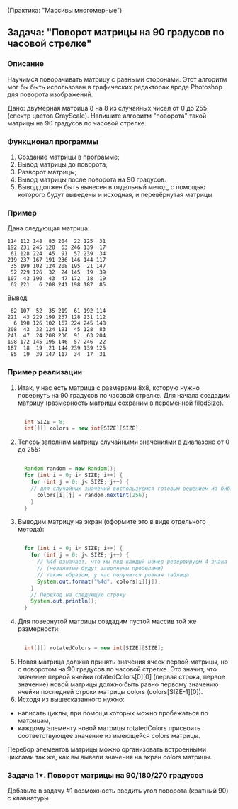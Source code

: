 (Практика: "Массивы многомерные")

## Задача: "Поворот матрицы на 90 градусов по часовой стрелке"

### Описание
Научимся поворачивать матрицу с равными сторонами. Этот алгоритм мог бы быть использован в графических редакторах 
вроде Photoshop для поворота изображений.

Дано: двумерная матрица 8 на 8 из случайных чисел от 0 до 255 (спектр цветов GrayScale).
Напишите алгоритм "поворота" такой матрицы на 90 градусов по часовой стрелке.

### Функционал программы
1. Создание матрицы в программе;
2. Вывод матрицы до поворота;
3. Разворот матрицы;
4. Вывод матрицы после поворота на 90 градусов.
5. Вывод должен быть вынесен в отдельный метод, с помощью которого будут выведены и исходная, и перевёрнутая матрицы

### Пример
Дана следующая матрица:
``` 
114 112 148  83 204  22 125  31
192 231 245 128  63 246 139  17
 61 128 224  45  91  57 239  34
219 237 167 191 236 146 144 117
 35 199 102 124 208 195  21 147
 52 229 126  32  24 145  19  39
107  43 190  43  47 172  18  19
 62 221   6 208 241 198 187  85
```  
Вывод:
```  
 62 107  52  35 219  61 192 114
221  43 229 199 237 128 231 112
  6 190 126 102 167 224 245 148
208  43  32 124 191  45 128  83
241  47  24 208 236  91  63 204
198 172 145 195 146  57 246  22
187  18  19  21 144 239 139 125
 85  19  39 147 117  34  17  31
```  

### Пример реализации
1. Итак, у нас есть матрица с размерами 8x8, которую нужно повернуть на 90 градусов по часовой стрелке.
Для начала создадим матрицу (размерность матрицы сохраним в переменной filedSize).
    ```java
    
      int SIZE = 8;
      int[][] colors = new int[SIZE][SIZE];
    ```  
2. Теперь заполним матрицу случайными значениями в диапазоне от 0 до 255:
    ```java
    
      Random random = new Random();
      for (int i = 0; i< SIZE; i++) {
        for (int j = 0; j< SIZE; j++) {
        // для случайных значений воспользуемся готовым решением из библиотеки java.util.Random
          colors[i][j] = random.nextInt(256);
        }
      }
    ```  
3. Выводим матрицу на экран (оформите это в виде отдельного метода):
    ```java
    
      for (int i = 0; i< SIZE; i++) {
        for (int j = 0; j< SIZE; j++) {
          // %4d означает, что мы под каждый номер резервируем 4 знака
          // (незанятые будут заполнены пробелами)
          // таким образом, у нас получится ровная таблица
          System.out.format("%4d", colors[i][j]);
        }
        // Переход на следующую строку
        System.out.println();
      }
    ```  
4. Для повернутой матрицы создадим пустой массив той же размерности:
    ```java
    
      int[][] rotatedColors = new int[SIZE][SIZE];
    ``` 
5. Новая матрица должна принять значения ячеек первой матрицы, но с поворотом на 90 градусов по часовой стрелке.
Это значит, что значение первой ячейки rotatedColors[0][0] (первая строка, первое значение) новой матрицы
должно быть равно первому значению ячейки последней строки матрицы colors (colors[SIZE-1][0]).
6. Исходя из вышесказанного нужно: 
  * написать циклы, при помощи которых можно пробежаться по матрицам,
  * каждому элементу новой матрицы rotatedColors присвоить соответствующее значение из имеющейся colors матрицы.

Перебор элементов матрицы можно организовать встроенными циклами так же, как вы вывели значения на экран colors матрицы.

### Задача 1*. Поворот матрицы на 90/180/270 градусов
Добавьте в задачу \#1 возможность вводить угол поворота (кратный 90) с клавиатуры.
